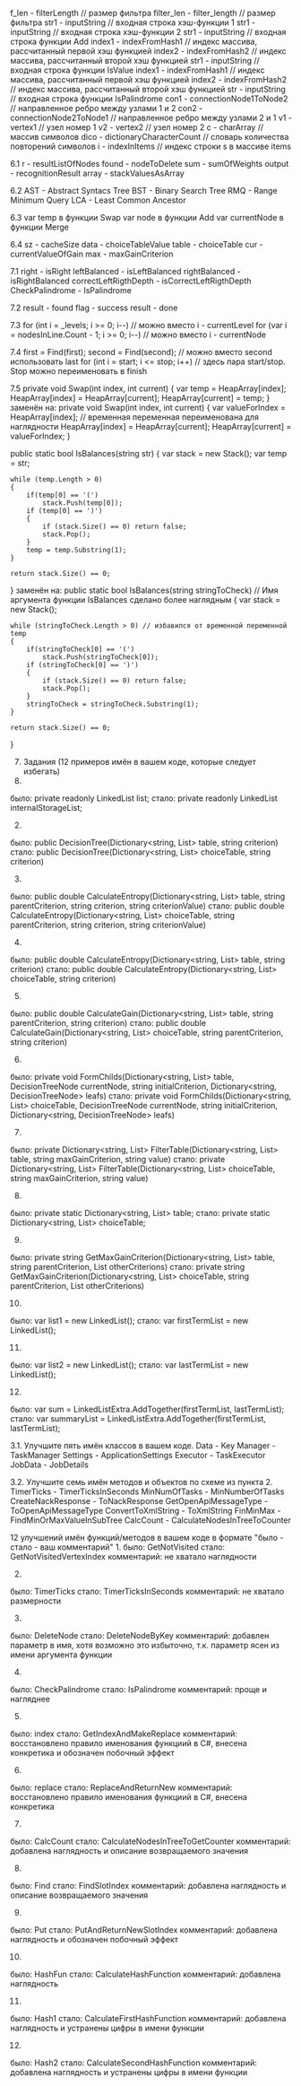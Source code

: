 f_len - filterLength // размер фильтра
filter_len - filter_length // размер фильтра
str1 - inputString // входная строка хэш-функции 1
str1 - inputString // входная строка хэш-функции 2
str1 - inputString // входная строка функции Add
index1 - indexFromHash1 // индекс массива, рассчитанный первой хэш функцией
index2 - indexFromHash2 // индекс массива, рассчитанный второй хэш функцией
str1 - inputString // входная строка функции IsValue
index1 - indexFromHash1 // индекс массива, рассчитанный первой хэш функцией
index2 - indexFromHash2 // индекс массива, рассчитанный второй хэш функцией
str - inputString // входная строка функции IsPalindrome
con1 - connectionNode1ToNode2 // направленное ребро между узлами 1 и 2
con2 - connectionNode2ToNode1 // направленное ребро между узлами 2 и 1
v1 - vertex1 // узел номер 1
v2 - vertex2 // узел номер 2
c - charArray // массив символов
dico - dictionaryCharacterCount // словарь количества повторений символов
i - indexInItems // индекс строки s в массиве items

6.1
r - resultListOfNodes
found - nodeToDelete
sum - sumOfWeights
output - recognitionResult
array - stackValuesAsArray

6.2
AST - Abstract Syntacs Tree
BST - Binary Search Tree
RMQ - Range Minimum Query
LCA - Least Common Ancestor

6.3
var temp в функции Swap
var node в функции Add
var currentNode в функции Merge

6.4
sz - cacheSize
data - choiceTableValue
table - choiceTable
cur - currentValueOfGain
max - maxGainCriterion


7.1
right - isRight
leftBalanced - isLeftBalanced
rightBalanced - isRightBalanced
correctLeftRigthDepth - isCorrectLeftRigthDepth
CheckPalindrome - IsPalindrome

7.2
result - found
flag - success
result - done


7.3 
for (int i = _levels; i >= 0; i--) // можно вместо i - currentLevel
for (var i = nodesInLine.Count - 1; i >= 0; i--) // можно вместо i - currentNode

7.4
first = Find(first); second = Find(second); // можно вместо second использовать last
for (int i = start; i <= stop; i++) // здесь пара start/stop. Stop можно переименовать в finish

7.5
private void Swap(int index, int current)
{
    var temp = HeapArray[index];
    HeapArray[index] = HeapArray[current];
    HeapArray[current] = temp;
}
заменён на:
private void Swap(int index, int current)
{
    var valueForIndex = HeapArray[index]; // временная переменная переименована для наглядности
    HeapArray[index] = HeapArray[current];
    HeapArray[current] = valueForIndex;
}


public static bool IsBalances(string str)
{
    var stack = new Stack<char>();
    var temp = str;

    while (temp.Length > 0)
    {
        if(temp[0] == '(')
            stack.Push(temp[0]);
        if (temp[0] == ')')
        {
            if (stack.Size() == 0) return false;
            stack.Pop();
        }    
        temp = temp.Substring(1);
    }

    return stack.Size() == 0;
}
заменён на:
public static bool IsBalances(string stringToCheck) // Имя аргумента функции IsBalances сделано более наглядным 
{
    var stack = new Stack<char>();

    while (stringToCheck.Length > 0) // избавился от временной переменной temp
    {
        if(stringToCheck[0] == '(')
            stack.Push(stringToCheck[0]);
        if (stringToCheck[0] == ')')
        {
            if (stack.Size() == 0) return false;
            stack.Pop();
        }    
        stringToCheck = stringToCheck.Substring(1);
    }

    return stack.Size() == 0;
}


7. Задания (12 примеров имён в вашем коде, которые следует избегать)
1.
было: private readonly LinkedList<T> list;
стало: private readonly LinkedList<T> internalStorageList;

2.
было: public DecisionTree(Dictionary<string, List<string>> table, string criterion)
стало: public DecisionTree(Dictionary<string, List<string>> choiceTable, string criterion)

3.
было: public double CalculateEntropy(Dictionary<string, List<string>> table, string parentCriterion, string criterion, string criterionValue)
стало: public double CalculateEntropy(Dictionary<string, List<string>> choiceTable, string parentCriterion, string criterion, string criterionValue)

4.
было: public double CalculateEntropy(Dictionary<string, List<string>> table, string criterion)
стало: public double CalculateEntropy(Dictionary<string, List<string>> choiceTable, string criterion)

5.
было: public double CalculateGain(Dictionary<string, List<string>> table, string parentCriterion, string criterion)
стало: public double CalculateGain(Dictionary<string, List<string>> choiceTable, string parentCriterion, string criterion)

6.
было: private void FormChilds(Dictionary<string, List<string>> table, DecisionTreeNode currentNode, string initialCriterion, Dictionary<string, DecisionTreeNode> leafs)
стало: private void FormChilds(Dictionary<string, List<string>> choiceTable, DecisionTreeNode currentNode, string initialCriterion, Dictionary<string, DecisionTreeNode> leafs)

7.
было: private Dictionary<string, List<string>> FilterTable(Dictionary<string, List<string>> table, string maxGainCriterion, string value)
стало: private Dictionary<string, List<string>> FilterTable(Dictionary<string, List<string>> choiceTable, string maxGainCriterion, string value)

8.
было: private static Dictionary<string, List<string>> table;
стало: private static Dictionary<string, List<string>> choiceTable;

9.
было: private string GetMaxGainCriterion(Dictionary<string, List<string>> table, string parentCriterion, List<string> otherCriterions)
стало: private string GetMaxGainCriterion(Dictionary<string, List<string>> choiceTable, string parentCriterion, List<string> otherCriterions)

10.
было: var list1 = new LinkedList();
стало: var firstTermList = new LinkedList();

11.
было: var list2 = new LinkedList();
стало: var lastTermList = new LinkedList();

12.
было: var sum = LinkedListExtra.AddTogether(firstTermList, lastTermList);
стало: var summaryList = LinkedListExtra.AddTogether(firstTermList, lastTermList);


3.1. Улучшите пять имён классов в вашем коде.
Data - Key
Manager - TaskManager
Settings - ApplicationSettings
Executor - TaskExecutor
JobData - JobDetails


3.2. Улучшите семь имён методов и объектов по схеме из пункта 2.
TimerTicks - TimerTicksInSeconds
MinNumOfTasks - MinNumberOfTasks
CreateNackResponse - ToNackResponse
GetOpenApiMessageType - ToOpenApiMessageType
ConvertToXmlString - ToXmlString
FinMinMax - FindMinOrMaxValueInSubTree
CalcCount - CalculateNodesInTreeToCounter


12 улучшений имён функций/методов в вашем коде в формате "было - стало - ваш комментарий"
1.
было: GetNotVisited
стало: GetNotVisitedVertexIndex
комментарий: не хватало наглядности

2.
было: TimerTicks
стало: TimerTicksInSeconds
комментарий: не хватало размерности

3.
было: DeleteNode
стало: DeleteNodeByKey
комментарий: добавлен параметр в имя, хотя возможно это избыточно, т.к. параметр ясен из имени аргумента функции

4.
было: CheckPalindrome
стало: IsPalindrome
комментарий: проще и нагляднее

5.
было: index
стало: GetIndexAndMakeReplace
комментарий: восстановлено правило именования функциий в C#, внесена конкретика и обозначен побочный эффект

6.
было: replace
стало: ReplaceAndReturnNew
комментарий: восстановлено правило именования функциий в C#, внесена конкретика

7.
было: CalcCount
стало: CalculateNodesInTreeToGetCounter
комментарий: добавлена наглядность и описание возвращаемого значения

8.
было: Find
стало: FindSlotIndex
комментарий: добавлена наглядность и описание возвращаемого значения

9.
было: Put
стало: PutAndReturnNewSlotIndex
комментарий: добавлена наглядность и обозначен побочный эффект

10.
было: HashFun
стало: CalculateHashFunction
комментарий: добавлена наглядность

11.
было: Hash1
стало: CalculateFirstHashFunction
комментарий: добавлена наглядность и устранены цифры в имени функции

12.
было: Hash2
стало: CalculateSecondHashFunction
комментарий: добавлена наглядность и устранены цифры в имени функции
